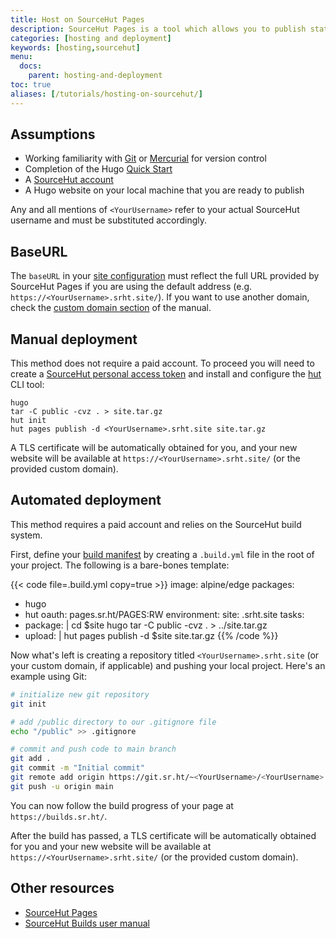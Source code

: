 ```yaml
---
title: Host on SourceHut Pages
description: SourceHut Pages is a tool which allows you to publish static websites and provides support for a plethora of static site generators, including Hugo.
categories: [hosting and deployment]
keywords: [hosting,sourcehut]
menu:
  docs:
    parent: hosting-and-deployment
toc: true
aliases: [/tutorials/hosting-on-sourcehut/]
---
```


## Assumptions

* Working familiarity with [Git](https://git-scm.com/) or [Mercurial](https://www.mercurial-scm.org/) for version control
* Completion of the Hugo [Quick Start]
* A [SourceHut account](https://meta.sr.ht/login)
* A Hugo website on your local machine that you are ready to publish

Any and all mentions of `<YourUsername>` refer to your actual SourceHut username and must be substituted accordingly.

## BaseURL

The `baseURL` in your [site configuration](/getting-started/configuration/) must reflect the full URL provided by SourceHut Pages if you are using the default address (e.g. `https://<YourUsername>.srht.site/`). If you want to use another domain, check the [custom domain section](https://srht.site/custom-domains) of the manual.

## Manual deployment

This method does not require a paid account. To proceed you will need to create a [SourceHut personal access token](https://meta.sr.ht/oauth2/personal-token) and install and configure the [hut](https://sr.ht/~xenrox/hut/) CLI tool:

```
hugo
tar -C public -cvz . > site.tar.gz
hut init
hut pages publish -d <YourUsername>.srht.site site.tar.gz
```

A TLS certificate will be automatically obtained for you, and your new website will be available at `https://<YourUsername>.srht.site/` (or the provided custom domain).

## Automated deployment

This method requires a paid account and relies on the SourceHut build system.

First, define your [build manifest](https://man.sr.ht/builds.sr.ht/#build-manifests) by creating a `.build.yml` file in the root of your project. The following is a bare-bones template:

{{< code file=.build.yml copy=true >}}
image: alpine/edge
packages:
  - hugo
  - hut
oauth: pages.sr.ht/PAGES:RW
environment:
  site: <YourUsername>.srht.site
tasks:
- package: |
    cd $site
    hugo
    tar -C public -cvz . > ../site.tar.gz
- upload: |
    hut pages publish -d $site site.tar.gz
{{% /code %}}

Now what's left is creating a repository titled `<YourUsername>.srht.site` (or your custom domain, if applicable) and pushing your local project. Here's an example using Git:

```sh
# initialize new git repository
git init

# add /public directory to our .gitignore file
echo "/public" >> .gitignore

# commit and push code to main branch
git add .
git commit -m "Initial commit"
git remote add origin https://git.sr.ht/~<YourUsername>/<YourUsername>.srht.site.git
git push -u origin main
```

You can now follow the build progress of your page at `https://builds.sr.ht/`.

After the build has passed, a TLS certificate will be automatically obtained for you and your new website will be available at `https://<YourUsername>.srht.site/` (or the provided custom domain).

## Other resources

* [SourceHut Pages](https://srht.site/)
* [SourceHut Builds user manual](https://man.sr.ht/builds.sr.ht/)

[Quick Start]: /getting-started/quick-start/

